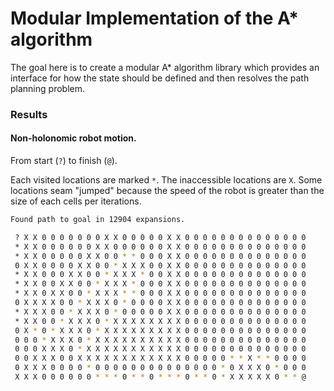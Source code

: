# Modular Implementation of the A* algorithm

The goal here is to create a modular A* algorithm library which provides an interface for how the state should be defined and then resolves the path planning problem.

### Results

#### Non-holonomic robot motion.

From start (`?`) to finish (`@`).

Each visited locations are marked `*`. The inaccessible locations are `X`.
Some locations seam "jumped" because the speed of the robot is greater than the size of each cells per iterations.


```bash
Found path to goal in 12904 expansions.

 ? X X 0 0 0 0 0 0 0 X X 0 0 0 0 0 X X 0 0 0 0 0 0 0 0 0 0 0 0 0 0
 * X X 0 0 0 0 0 0 X X 0 0 0 0 0 0 X X 0 0 0 0 0 0 0 0 0 0 0 0 0 0
 * X X 0 0 0 0 0 X X 0 0 * * 0 0 0 X X 0 0 0 0 0 0 0 0 0 0 0 0 0 0
 0 X X 0 0 0 0 X X 0 0 * X X X 0 0 X X 0 0 0 0 0 0 0 0 0 0 0 0 0 0
 * X X 0 0 0 X X 0 0 * X X X * 0 0 X X 0 0 0 0 0 0 0 0 0 0 0 0 0 0
 * X X 0 0 X X 0 0 * X X X * 0 0 0 X X 0 0 0 0 0 0 0 0 0 0 0 0 0 0
 * X X 0 X X 0 0 * X X X * * 0 0 0 X X 0 0 0 0 0 0 0 0 0 0 0 0 0 0
 0 X X X X 0 0 * X X X 0 * 0 0 0 0 X X 0 0 0 0 0 0 0 0 0 0 0 0 0 0
 * X X X 0 0 * X X X 0 * 0 0 0 0 0 X X 0 0 0 0 0 0 0 0 0 0 0 0 0 0
 * X X 0 0 * X X X 0 * X X X X X X X X 0 0 0 0 0 0 0 0 0 0 0 0 0 0
 0 X * 0 * X X X 0 * X X X X X X X X X 0 0 0 0 0 0 0 0 0 0 0 0 0 0
 0 0 0 * X X X 0 * X X X X X X X X X X 0 0 0 0 0 0 0 0 0 0 0 0 0 0
 0 0 0 X X X 0 * X X X X X X X X X X X 0 0 0 0 0 0 0 0 0 0 0 0 0 0
 0 0 X X X 0 0 X X X X X X X X X X X X 0 0 0 0 0 * * X * * 0 0 0 0
 0 X X X 0 0 0 0 * 0 0 0 0 0 0 0 0 0 0 0 0 0 0 * 0 X X X 0 * 0 0 0
 X X X 0 0 0 0 0 0 * * * 0 * * 0 * * * 0 * * 0 * X X X X X 0 * * @
```